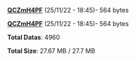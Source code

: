 [**QCZmH4PF**](/data/QCZmH4PF.txt) (25/11/22 - 18:45)- 564 bytes

[**QCZmH4PF**](/data/QCZmH4PF.txt) (25/11/22 - 18:45)- 564 bytes

**Total Datas**: 4960

**Total Size**: 27.67 MB / 27.7 MB